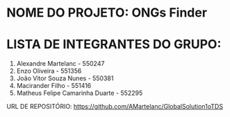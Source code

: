 # NOME DO PROJETO: ONGs Finder

# LISTA DE INTEGRANTES DO GRUPO:

1. Alexandre Martelanc - 550247
2. Enzo Oliveira - 551356
3. João Vitor Souza Nunes - 550381
4. Macirander Filho - 551416
5. Matheus Felipe Camarinha Duarte - 552295



URL DE REPOSITÓRIO:
https://github.com/AMartelanc/GlobalSolution1oTDS
